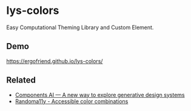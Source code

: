 # lys-colors

Easy Computational Theming Library and Custom Element.

## Demo

https://ergofriend.github.io/lys-colors/

## Related

- [Components AI — A new way to explore generative design systems](https://components.ai/notes/computational-theming)
- [Randoma11y - Accessible color combinations](https://randoma11y.com/)
